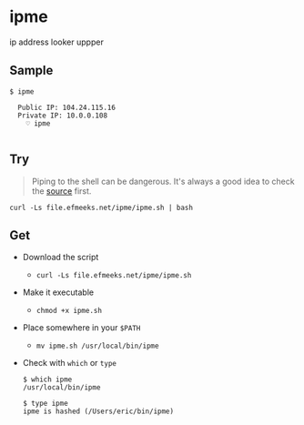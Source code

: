 # ipme

ip address looker uppper

## Sample
```text
$ ipme

  Public IP: 104.24.115.16
  Private IP: 10.0.0.108
    ♡ ipme
    
```

## Try

> Piping to the shell can be dangerous. It's always a good idea to check the [source](ipme.sh) first.

```text
curl -Ls file.efmeeks.net/ipme/ipme.sh | bash
```

## Get

* Download the script
  * `curl -Ls file.efmeeks.net/ipme/ipme.sh`
* Make it executable
  * `chmod +x ipme.sh`
* Place somewhere in your `$PATH`
  * `mv ipme.sh /usr/local/bin/ipme`
* Check with `which` or `type`
    ```text
    $ which ipme
    /usr/local/bin/ipme
    ```

    ```text
    $ type ipme
    ipme is hashed (/Users/eric/bin/ipme)
    ```
